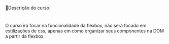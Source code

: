 📜Descrição do curso.
#
O curso irá focar na funcionalidade da flexbox, não será focado em estilizações de css, apenas em como organizar seus componentes na DOM a partir da flexbox.
